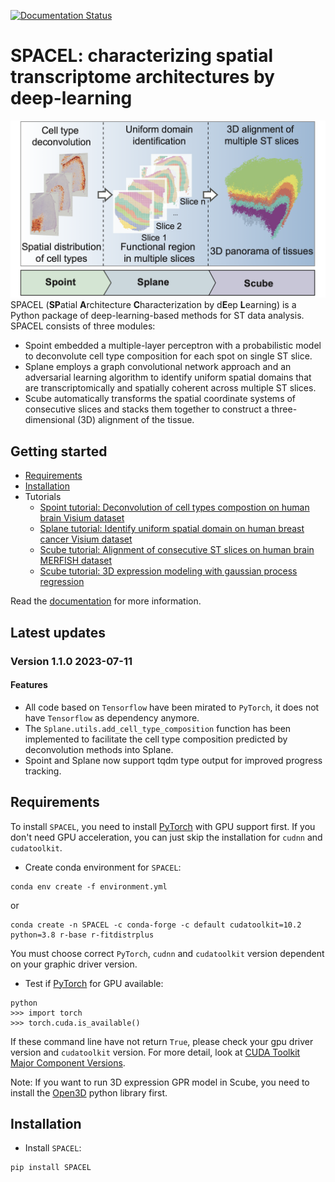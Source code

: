 [![Documentation Status](https://readthedocs.org/projects/spacel/badge/?version=latest)](https://spacel.readthedocs.io/en/latest/?badge=latest)

# SPACEL: characterizing spatial transcriptome architectures by deep-learning

![](docs/_static/img/figure1.png "Overview")
SPACEL (**SP**atial **A**rchitecture **C**haracterization by d**E**ep **L**earning) is a Python package of deep-learning-based methods for ST data analysis. SPACEL consists of three modules: 
* Spoint embedded a multiple-layer perceptron with a probabilistic model to deconvolute cell type composition for each spot on single ST slice.
* Splane employs a graph convolutional network approach and an adversarial learning algorithm to identify uniform spatial domains that are transcriptomically and spatially coherent across multiple ST slices.
* Scube automatically transforms the spatial coordinate systems of consecutive slices and stacks them together to construct a three-dimensional (3D) alignment of the tissue.

## Getting started
* [Requirements](#Requirements)
* [Installation](#Installation)
* Tutorials
    * [Spoint tutorial: Deconvolution of cell types compostion on human brain Visium dataset](docs/tutorials/deconvolution_of_cell_types_distribution.ipynb)
    * [Splane tutorial: Identify uniform spatial domain on human breast cancer Visium dataset](docs/tutorials/identification_of_uniform_spatial_domain.ipynb)
    * [Scube tutorial: Alignment of consecutive ST slices on human brain MERFISH dataset](docs/tutorials/alignment_of_multiple_slices.ipynb)
    * [Scube tutorial: 3D expression modeling with gaussian process regression](docs/tutorials/3D_expression_modeling.ipynb)

Read the [documentation](https://spacel.readthedocs.io) for more information.

## Latest updates
### Version 1.1.0 2023-07-11
#### Features
* All code based on `Tensorflow` have been mirated to `PyTorch`, it does not have `Tensorflow` as dependency anymore.
* The `Splane.utils.add_cell_type_composition` function has been implemented to facilitate the cell type composition predicted by deconvolution methods into Splane.
* Spoint and Splane now support tqdm type output for improved progress tracking.
    
## Requirements

To install `SPACEL`, you need to install [PyTorch](https://pytorch.org) with GPU support first. If you don't need GPU acceleration, you can just skip the installation for `cudnn` and `cudatoolkit`.
* Create conda environment for `SPACEL`:
```
conda env create -f environment.yml
```
or
```
conda create -n SPACEL -c conda-forge -c default cudatoolkit=10.2 python=3.8 r-base r-fitdistrplus
```
You must choose correct `PyTorch`, `cudnn` and `cudatoolkit` version dependent on your graphic driver version. 
* Test if [PyTorch](https://pytorch.org) for GPU available:
```
python
>>> import torch
>>> torch.cuda.is_available()
```
If these command line have not return `True`, please check your gpu driver version and `cudatoolkit` version. For more detail, look at [CUDA Toolkit Major Component Versions](https://docs.nvidia.com/cuda/cuda-toolkit-release-notes/index.html#cuda-major-component-versions).

Note: If you want to run 3D expression GPR model in Scube, you need to install the [Open3D](http://www.open3d.org/docs/release/) python library first.

## Installation
* Install `SPACEL`:
```
pip install SPACEL
```
